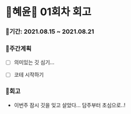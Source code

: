 # 🌼혜윤🌼 01회차 회고

### 🥕기간: 2021.08.15 ~ 2021.08.21

### 🍆주간계획

- [ ] 의미있는 깃 심기...
- [ ] 코테 시작하기


### 🥦회고

- 이번주 잠시 깃을 잊고 살았다... 담주부터 초심으로..!
